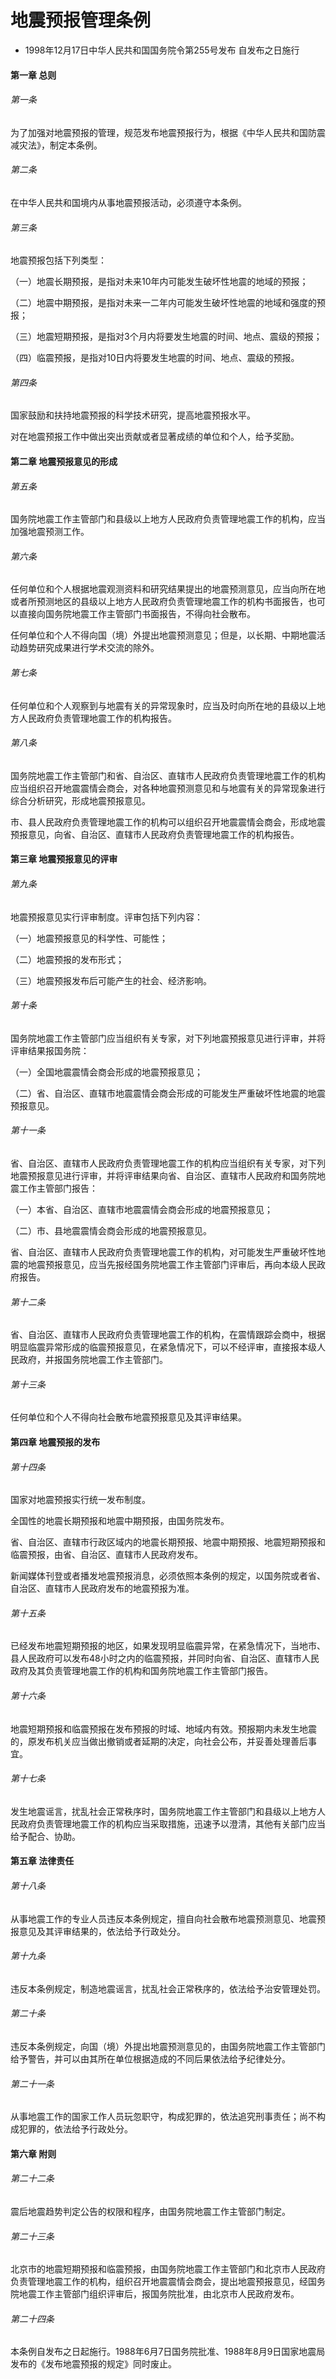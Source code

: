 # 地震预报管理条例

- 1998年12月17日中华人民共和国国务院令第255号发布 自发布之日施行

<!-- INFO END -->

#### 第一章 总则

###### 第一条

为了加强对地震预报的管理，规范发布地震预报行为，根据《中华人民共和国防震减灾法》，制定本条例。

###### 第二条

在中华人民共和国境内从事地震预报活动，必须遵守本条例。

###### 第三条

地震预报包括下列类型：

（一）地震长期预报，是指对未来10年内可能发生破坏性地震的地域的预报；

（二）地震中期预报，是指对未来一二年内可能发生破坏性地震的地域和强度的预报；

（三）地震短期预报，是指对3个月内将要发生地震的时间、地点、震级的预报；

（四）临震预报，是指对10日内将要发生地震的时间、地点、震级的预报。

###### 第四条

国家鼓励和扶持地震预报的科学技术研究，提高地震预报水平。

对在地震预报工作中做出突出贡献或者显著成绩的单位和个人，给予奖励。

#### 第二章 地震预报意见的形成

###### 第五条

国务院地震工作主管部门和县级以上地方人民政府负责管理地震工作的机构，应当加强地震预测工作。

###### 第六条

任何单位和个人根据地震观测资料和研究结果提出的地震预测意见，应当向所在地或者所预测地区的县级以上地方人民政府负责管理地震工作的机构书面报告，也可以直接向国务院地震工作主管部门书面报告，不得向社会散布。

任何单位和个人不得向国（境）外提出地震预测意见；但是，以长期、中期地震活动趋势研究成果进行学术交流的除外。

###### 第七条

任何单位和个人观察到与地震有关的异常现象时，应当及时向所在地的县级以上地方人民政府负责管理地震工作的机构报告。

###### 第八条

国务院地震工作主管部门和省、自治区、直辖市人民政府负责管理地震工作的机构应当组织召开地震震情会商会，对各种地震预测意见和与地震有关的异常现象进行综合分析研究，形成地震预报意见。

市、县人民政府负责管理地震工作的机构可以组织召开地震震情会商会，形成地震预报意见，向省、自治区、直辖市人民政府负责管理地震工作的机构报告。

#### 第三章 地震预报意见的评审

###### 第九条

地震预报意见实行评审制度。评审包括下列内容：

（一）地震预报意见的科学性、可能性；

（二）地震预报的发布形式；

（三）地震预报发布后可能产生的社会、经济影响。

###### 第十条

国务院地震工作主管部门应当组织有关专家，对下列地震预报意见进行评审，并将评审结果报国务院：

（一）全国地震震情会商会形成的地震预报意见；

（二）省、自治区、直辖市地震震情会商会形成的可能发生严重破坏性地震的地震预报意见。

###### 第十一条

省、自治区、直辖市人民政府负责管理地震工作的机构应当组织有关专家，对下列地震预报意见进行评审，并将评审结果向省、自治区、直辖市人民政府和国务院地震工作主管部门报告：

（一）本省、自治区、直辖市地震震情会商会形成的地震预报意见；

（二）市、县地震震情会商会形成的地震预报意见。

省、自治区、直辖市人民政府负责管理地震工作的机构，对可能发生严重破坏性地震的地震预报意见，应当先报经国务院地震工作主管部门评审后，再向本级人民政府报告。

###### 第十二条

省、自治区、直辖市人民政府负责管理地震工作的机构，在震情跟踪会商中，根据明显临震异常形成的临震预报意见，在紧急情况下，可以不经评审，直接报本级人民政府，并报国务院地震工作主管部门。

###### 第十三条

任何单位和个人不得向社会散布地震预报意见及其评审结果。

#### 第四章 地震预报的发布

###### 第十四条

国家对地震预报实行统一发布制度。

全国性的地震长期预报和地震中期预报，由国务院发布。

省、自治区、直辖市行政区域内的地震长期预报、地震中期预报、地震短期预报和临震预报，由省、自治区、直辖市人民政府发布。

新闻媒体刊登或者播发地震预报消息，必须依照本条例的规定，以国务院或者省、自治区、直辖市人民政府发布的地震预报为准。

###### 第十五条

已经发布地震短期预报的地区，如果发现明显临震异常，在紧急情况下，当地市、县人民政府可以发布48小时之内的临震预报，并同时向省、自治区、直辖市人民政府及其负责管理地震工作的机构和国务院地震工作主管部门报告。

###### 第十六条

地震短期预报和临震预报在发布预报的时域、地域内有效。预报期内未发生地震的，原发布机关应当做出撤销或者延期的决定，向社会公布，并妥善处理善后事宜。

###### 第十七条

发生地震谣言，扰乱社会正常秩序时，国务院地震工作主管部门和县级以上地方人民政府负责管理地震工作的机构应当采取措施，迅速予以澄清，其他有关部门应当给予配合、协助。

#### 第五章 法律责任

###### 第十八条

从事地震工作的专业人员违反本条例规定，擅自向社会散布地震预测意见、地震预报意见及其评审结果的，依法给予行政处分。

###### 第十九条

违反本条例规定，制造地震谣言，扰乱社会正常秩序的，依法给予治安管理处罚。

###### 第二十条

违反本条例规定，向国（境）外提出地震预测意见的，由国务院地震工作主管部门给予警告，并可以由其所在单位根据造成的不同后果依法给予纪律处分。

###### 第二十一条

从事地震工作的国家工作人员玩忽职守，构成犯罪的，依法追究刑事责任；尚不构成犯罪的，依法给予行政处分。

#### 第六章 附则

###### 第二十二条

震后地震趋势判定公告的权限和程序，由国务院地震工作主管部门制定。

###### 第二十三条

北京市的地震短期预报和临震预报，由国务院地震工作主管部门和北京市人民政府负责管理地震工作的机构，组织召开地震震情会商会，提出地震预报意见，经国务院地震工作主管部门组织评审后，报国务院批准，由北京市人民政府发布。

###### 第二十四条

本条例自发布之日起施行。1988年6月7日国务院批准、1988年8月9日国家地震局发布的《发布地震预报的规定》同时废止。
